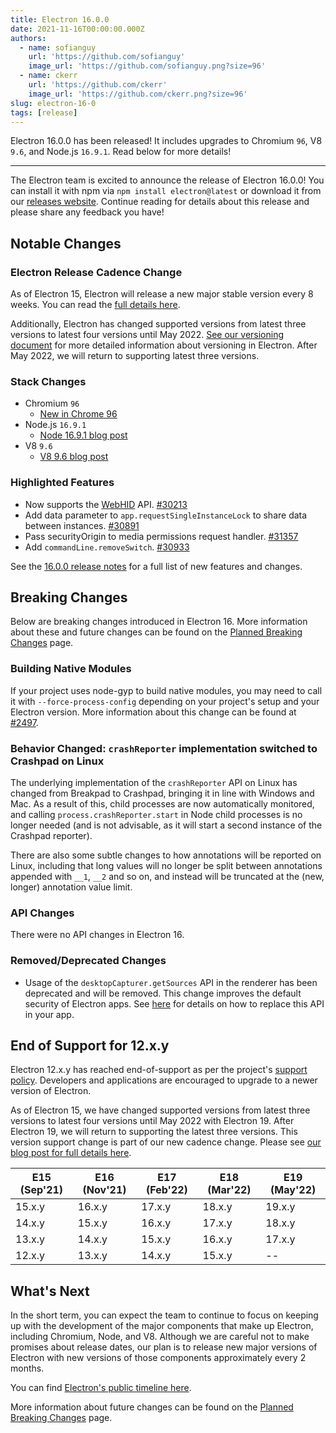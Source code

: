 ```yaml
---
title: Electron 16.0.0
date: 2021-11-16T00:00:00.000Z
authors:
  - name: sofianguy
    url: 'https://github.com/sofianguy'
    image_url: 'https://github.com/sofianguy.png?size=96'
  - name: ckerr
    url: 'https://github.com/ckerr'
    image_url: 'https://github.com/ckerr.png?size=96'
slug: electron-16-0
tags: [release]
---
```


Electron 16.0.0 has been released! It includes upgrades to Chromium `96`, V8 `9.6`, and Node.js `16.9.1`. Read below for more details!

<!-- truncate -->

---

The Electron team is excited to announce the release of Electron 16.0.0! You can install it with npm via `npm install electron@latest` or download it from our [releases website](https://www.electronjs.org/releases/stable). Continue reading for details about this release and please share any feedback you have!

## Notable Changes

### Electron Release Cadence Change

As of Electron 15, Electron will release a new major stable version every 8 weeks. You can read the [full details here](https://www.electronjs.org/blog/8-week-cadence).

Additionally, Electron has changed supported versions from latest three versions to latest four versions until May 2022. [See our versioning document](https://www.electronjs.org/docs/latest/tutorial/electron-versioning) for more detailed information about versioning in Electron. After May 2022, we will return to supporting latest three versions.

### Stack Changes

- Chromium `96`
  - [New in Chrome 96](https://developer.chrome.com/blog/new-in-chrome-96/)
- Node.js `16.9.1`
  - [Node 16.9.1 blog post](https://nodejs.org/en/blog/release/v16.9.1/)
- V8 `9.6`
  - [V8 9.6 blog post](https://v8.dev/blog/v8-release-96)

### Highlighted Features

- Now supports the [WebHID](https://developer.mozilla.org/en-US/docs/Web/API/WebHID_API) API. [#30213](https://github.com/electron/electron/pull/30213)
- Add data parameter to `app.requestSingleInstanceLock` to share data between instances. [#30891](https://github.com/electron/electron/pull/30891)
- Pass securityOrigin to media permissions request handler. [#31357](https://github.com/electron/electron/pull/31357)
- Add `commandLine.removeSwitch`. [#30933](https://github.com/electron/electron/pull/30933)

See the [16.0.0 release notes](https://github.com/electron/electron/releases/tag/v16.0.0) for a full list of new features and changes.

## Breaking Changes

Below are breaking changes introduced in Electron 16. More information about these and future changes can be found on the [Planned Breaking Changes](https://www.electronjs.org/docs/latest/breaking-changes) page.

### Building Native Modules

If your project uses node-gyp to build native modules, you may need to call it with `--force-process-config` depending on your project's setup and your Electron version. More information about this change can be found at [#2497](https://github.com/nodejs/node-gyp/pull/2497).

### Behavior Changed: `crashReporter` implementation switched to Crashpad on Linux

The underlying implementation of the `crashReporter` API on Linux has changed from Breakpad to Crashpad, bringing it in line with Windows and Mac. As a result of this, child processes are now automatically monitored, and calling `process.crashReporter.start` in Node child processes is no longer needed (and is not advisable, as it will start a second instance of the Crashpad reporter).

There are also some subtle changes to how annotations will be reported on Linux, including that long values will no longer be split between annotations appended with `__1`, `__2` and so on, and instead will be truncated at the (new, longer) annotation value limit.

### API Changes

There were no API changes in Electron 16.

### Removed/Deprecated Changes

- Usage of the `desktopCapturer.getSources` API in the renderer has been deprecated and will be removed. This change improves the default security of Electron apps. See [here](https://raw.githubusercontent.com/electron/electron/main/docs/breaking-changes.md#removed-desktopcapturergetsources-in-the-renderer) for details on how to replace this API in your app.

## End of Support for 12.x.y

Electron 12.x.y has reached end-of-support as per the project's [support policy](https://www.electronjs.org/docs/latest/tutorial/support#supported-versions). Developers and applications are encouraged to upgrade to a newer version of Electron.

As of Electron 15, we have changed supported versions from latest three versions to latest four versions until May 2022 with Electron 19. After Electron 19, we will return to supporting the latest three versions. This version support change is part of our new cadence change. Please see [our blog post for full details here](https://www.electronjs.org/blog/8-week-cadence/#-will-electron-extend-the-number-of-supported-versions).

| E15 (Sep'21) | E16 (Nov'21) | E17 (Feb'22) | E18 (Mar'22) | E19 (May'22) |
| ------------ | ------------ | ------------ | ------------ | ------------ |
| 15.x.y       | 16.x.y       | 17.x.y       | 18.x.y       | 19.x.y       |
| 14.x.y       | 15.x.y       | 16.x.y       | 17.x.y       | 18.x.y       |
| 13.x.y       | 14.x.y       | 15.x.y       | 16.x.y       | 17.x.y       |
| 12.x.y       | 13.x.y       | 14.x.y       | 15.x.y       | --           |

## What's Next

In the short term, you can expect the team to continue to focus on keeping up with the development of the major components that make up Electron, including Chromium, Node, and V8. Although we are careful not to make promises about release dates, our plan is to release new major versions of Electron with new versions of those components approximately every 2 months.

You can find [Electron's public timeline here](https://www.electronjs.org/docs/latest/tutorial/electron-timelines).

More information about future changes can be found on the [Planned Breaking Changes](https://github.com/electron/electron/blob/main/docs/breaking-changes.md) page.
